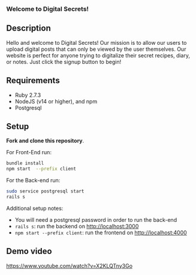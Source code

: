### Welcome to Digital Secrets!

## Description
Hello and welcome to Digital Secrets! Our mission is to allow our users to upload digital posts that can only be viewed by the user themselves. Our website is perfect for anyone trying to digitalize their secret recipes, diary, or notes. Just click the signup button to begin!

## Requirements
- Ruby 2.7.3
- NodeJS (v14 or higher), and npm
- Postgresql

## Setup
**Fork and clone this repository**.

For Front-End run:
```sh
bundle install
npm start  --prefix client
```

For the Back-end run:
```sh
sudo service postgresql start
rails s
```

Additional setup notes:
- You will need a postgresql password in order to run the back-end
- `rails s`: run the backend on [http://localhost:3000](http://localhost:3000)
- `npm start --prefix client`: run the frontend on [http://localhost:4000](http://localhost:4000)


## Demo video
https://www.youtube.com/watch?v=X2KLQTny3Go